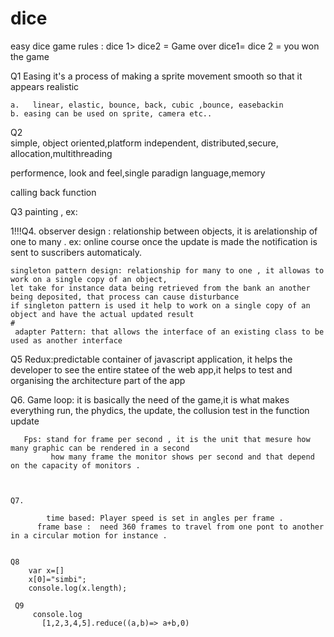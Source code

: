 # dice


easy dice game 
 rules : dice 1> dice2  = Game over 
         dice1= dice 2 = you won the game 
        
        


Q1  Easing it's a process of making a sprite movement smooth so that it appears realistic

    a.   linear, elastic, bounce, back, cubic ,bounce, easebackin
    b. easing can be used on sprite, camera etc..

Q2  
simple, object oriented,platform independent, distributed,secure, allocation,multithreading

performence, look and feel,single paradign language,memory

calling back function



Q3 painting , 
          ex:
          
1!!!Q4. observer design : relationship between objects, it is arelationship of one to many .
                        ex: online course once the update is made the notification is sent to suscribers automaticaly.
                        
    singleton pattern design: relationship for many to one , it allowas to work on a single copy of an object, 
    let take for instance data being retrieved from the bank an another being deposited, that process can cause disturbance 
    if singleton pattern is used it help to work on a single copy of an object and have the actual updated result 
    #
     adapter Pattern: that allows the interface of an existing class to be used as another interface
            
     
Q5
    Redux:predictable container of javascript application, it helps the developer to see the entire statee of the web app,it
     helps to test and organising the architecture part of the app
 
 Q6.
      Game loop:
                it is basically the need of the game,it is what makes everything run, the phydics, the update, the
                collusion test in the function update
                
       Fps: stand for frame per second , it is the unit that mesure how many graphic can be rendered in a second
             how many frame the monitor shows per second and that depend on the capacity of monitors .
             
             
             
    Q7. 
        
            time based: Player speed is set in angles per frame .
          frame base :  need 360 frames to travel from one pont to another in a circular motion for instance .
          
          
    Q8
        var x=[]
        x[0]="simbi";
        console.log(x.length);
        
     Q9
         console.log
           [1,2,3,4,5].reduce((a,b)=> a+b,0)
